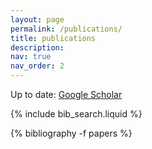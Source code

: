```yaml
---
layout: page
permalink: /publications/
title: publications
description: 
nav: true
nav_order: 2
---
```


Up to date:
[Google Scholar](https://scholar.google.com/citations?user=gxM0BLwAAAAJ&hl=en)

<!-- _pages/publications.md -->

<!-- Bibsearch Feature -->

{% include bib_search.liquid %}

<div class="publications">
 {% bibliography -f papers %}
</div>
